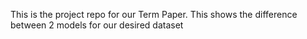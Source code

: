 This is the project repo for our Term Paper. This shows the difference between 2 models for our desired dataset
